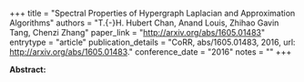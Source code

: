 +++
title = "Spectral Properties of Hypergraph Laplacian and Approximation Algorithms"
authors = "T.{-}H. Hubert Chan, Anand Louis, Zhihao Gavin Tang, Chenzi Zhang"
paper_link = "http://arxiv.org/abs/1605.01483"
entrytype = "article"
publication_details = "CoRR, abs/1605.01483, 2016, url: <a href='http://arxiv.org/abs/1605.01483' target='_blank'>http://arxiv.org/abs/1605.01483</a>."
conference_date = "2016"
notes = ""
+++

<b>Abstract:</b>

